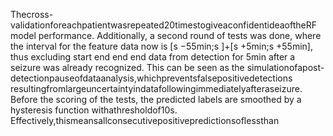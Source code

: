Thecross-validationforeachpatientwasrepeated20timestogiveaconfidentideaoftheRF
model performance. Additionally, a second round of tests was done, where the interval for
the feature data now is [s −55min;s ]+[s +5min;s +55min], thus excluding
start end end end
data from detection for 5min after a seizure was already recognized. This can be seen as the
simulationofapost-detectionpauseofdataanalysis,whichpreventsfalsepositivedetections
resultingfromlargeuncertaintyindatafollowingimmediatelyafteraseizure.
Before the scoring of the tests, the predicted labels are smoothed by a hysteresis function
withathresholdof10s. Effectively,thismeansallconsecutivepositivepredictionsoflessthan
